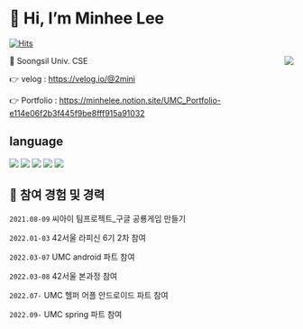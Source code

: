 # 👋 Hi, I’m Minhee Lee
[![Hits](https://hits.seeyoufarm.com/api/count/incr/badge.svg?url=https%3A%2F%2Fgithub.com%2Fhaesoo9410&count_bg=%23EB8B10&title_bg=%23684327&icon=&icon_color=%23E7E7E7&title=VISIT&edge_flat=false)](https://github.com/haesoo9410)

<img align='right' src="http://mazassumnida.wtf/api/v2/generate_badge?boj=minhee020">

🏫 Soongsil Univ. CSE
  
👉 velog : https://velog.io/@2mini   

👉 Portfolio : https://minhelee.notion.site/UMC_Portfolio-e114e06f2b3f445f9be8fff915a91032

## language
<img src="https://img.shields.io/badge/C++-00599C?style=flat&logo=C++&logoColor=white"> <img src="https://img.shields.io/badge/Python-3776AB?style=flat&logo=Python&logoColor=white"> <img src="https://img.shields.io/badge/Kotlin-7F52FF?style=flat&logo=Kotlin&logoColor=white"> <img src="https://img.shields.io/badge/JAVA-007396?style=flat&logo=Java&logoColor=white"> <img src="https://img.shields.io/badge/C-A8B9CC?style=flat&logo=C&logoColor=white">

## 🕋 참여 경험 및 경력

`2021.08-09` 씨아이 팀프로젝트_구글 공룡게임 만들기

`2022.01-03` 42서울 라피신 6기 2차 참여

`2022.03-07` UMC android 파트 참여

`2022.03-08` 42서울 본과정 참여

`2022.07-` UMC 헬퍼 어플 안드로이드 파트 참여

`2022.09-` UMC spring 파트 참여
